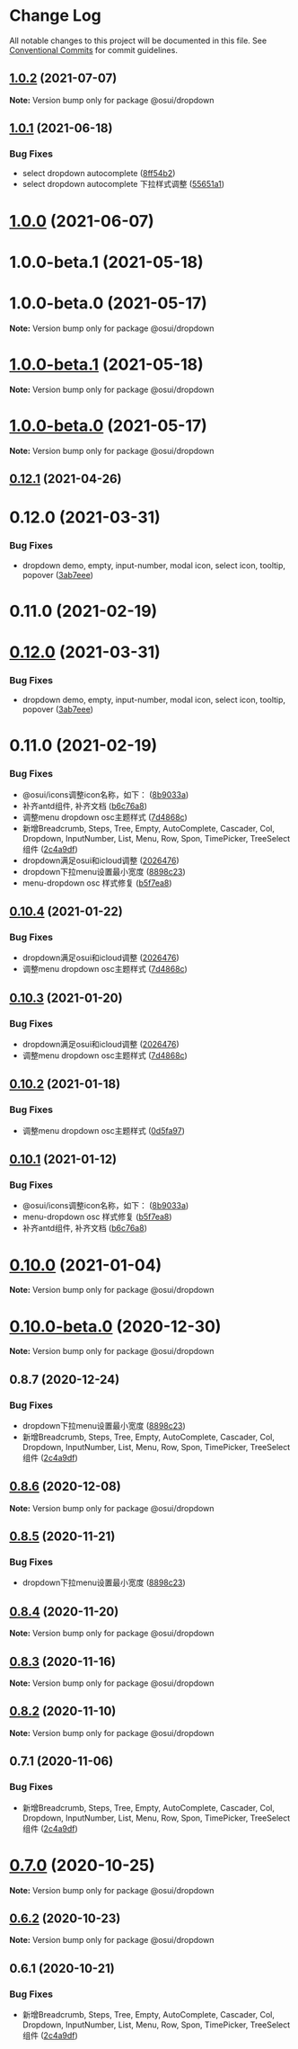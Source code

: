 # Change Log

All notable changes to this project will be documented in this file.
See [Conventional Commits](https://conventionalcommits.org) for commit guidelines.

## [1.0.2](https://gitee.com/gitee-fe/osui/tree/master/compare/@osui/dropdown@1.0.1...@osui/dropdown@1.0.2) (2021-07-07)

**Note:** Version bump only for package @osui/dropdown





## [1.0.1](https://gitee.com/gitee-fe/osui/tree/master/compare/@osui/dropdown@1.0.0...@osui/dropdown@1.0.1) (2021-06-18)


### Bug Fixes

* select dropdown autocomplete ([8ff54b2](https://gitee.com/gitee-fe/osui/tree/master/commits/8ff54b2b749c16e0887a155827f121ac0b4811f1))
* select dropdown autocomplete 下拉样式调整 ([55651a1](https://gitee.com/gitee-fe/osui/tree/master/commits/55651a11096aa057592d5fb9806a1b2e20698a45))





# [1.0.0](https://gitee.com/gitee-fe/osui/tree/master/compare/@osui/dropdown@0.12.1...@osui/dropdown@1.0.0) (2021-06-07)



# 1.0.0-beta.1 (2021-05-18)



# 1.0.0-beta.0 (2021-05-17)

**Note:** Version bump only for package @osui/dropdown





# [1.0.0-beta.1](https://gitee.com/gitee-fe/osui/tree/master/compare/v1.0.0-beta.0...v1.0.0-beta.1) (2021-05-18)

**Note:** Version bump only for package @osui/dropdown





# [1.0.0-beta.0](https://gitee.com/gitee-fe/osui/tree/master/compare/v0.12.1...v1.0.0-beta.0) (2021-05-17)

**Note:** Version bump only for package @osui/dropdown





## [0.12.1](https://gitee.com/gitee-fe/osui/tree/master/compare/@osui/dropdown@0.10.4...@osui/dropdown@0.12.1) (2021-04-26)



# 0.12.0 (2021-03-31)


### Bug Fixes

* dropdown demo, empty, input-number, modal icon, select icon, tooltip, popover ([3ab7eee](https://gitee.com/gitee-fe/osui/tree/master/commits/3ab7eee77916171ded5a00e2ff2c2b200b98f21a))



# 0.11.0 (2021-02-19)





# [0.12.0](https://gitee.com/gitee-fe/osui/tree/master/compare/v0.11.0...v0.12.0) (2021-03-31)


### Bug Fixes

* dropdown demo, empty, input-number, modal icon, select icon, tooltip, popover ([3ab7eee](https://gitee.com/gitee-fe/osui/tree/master/commits/3ab7eee77916171ded5a00e2ff2c2b200b98f21a))





# 0.11.0 (2021-02-19)


### Bug Fixes

* @osui/icons调整icon名称，如下： ([8b9033a](https://gitee.com/gitee-fe/osui/tree/master/commits/8b9033af14f14ebae853692523739ca22c64123a))
* 补齐antd组件, 补齐文档 ([b6c76a8](https://gitee.com/gitee-fe/osui/tree/master/commits/b6c76a864b121479e151a97e926546f3370d0aed))
* 调整menu dropdown osc主题样式 ([7d4868c](https://gitee.com/gitee-fe/osui/tree/master/commits/7d4868c6b47fdbf024b06300d6d3064c94fb6f8e))
* 新增Breadcrumb, Steps, Tree, Empty, AutoComplete, Cascader, Col, Dropdown, InputNumber, List, Menu, Row, Spon, TimePicker, TreeSelect 组件 ([2c4a9df](https://gitee.com/gitee-fe/osui/tree/master/commits/2c4a9df6af2a0283da7027a20043b0ccebceb2c4))
* dropdown满足osui和icloud调整 ([2026476](https://gitee.com/gitee-fe/osui/tree/master/commits/202647660b178deb4141b6684cc302fef854cb8b))
* dropdown下拉menu设置最小宽度 ([8898c23](https://gitee.com/gitee-fe/osui/tree/master/commits/8898c2378ca47ddeb330e48b43c9190b4f656e27))
* menu-dropdown osc 样式修复 ([b5f7ea8](https://gitee.com/gitee-fe/osui/tree/master/commits/b5f7ea8d2e8df8f7468fa969c20102fcce03bbe6))





## [0.10.4](https://gitee.com/gitee-fe/osui/tree/master/compare/@osui/dropdown@0.10.1...@osui/dropdown@0.10.4) (2021-01-22)


### Bug Fixes

* dropdown满足osui和icloud调整 ([2026476](https://gitee.com/gitee-fe/osui/tree/master/commits/202647660b178deb4141b6684cc302fef854cb8b))
* 调整menu dropdown osc主题样式 ([7d4868c](https://gitee.com/gitee-fe/osui/tree/master/commits/7d4868c6b47fdbf024b06300d6d3064c94fb6f8e))





## [0.10.3](https://gitee.com/gitee-fe/osui/tree/master/compare/@osui/dropdown@0.10.1...@osui/dropdown@0.10.3) (2021-01-20)


### Bug Fixes

* dropdown满足osui和icloud调整 ([2026476](https://gitee.com/gitee-fe/osui/tree/master/commits/202647660b178deb4141b6684cc302fef854cb8b))
* 调整menu dropdown osc主题样式 ([7d4868c](https://gitee.com/gitee-fe/osui/tree/master/commits/7d4868c6b47fdbf024b06300d6d3064c94fb6f8e))





## [0.10.2](https://gitee.com/gitee-fe/osui/tree/master/compare/@osui/dropdown@0.10.1...@osui/dropdown@0.10.2) (2021-01-18)


### Bug Fixes

* 调整menu dropdown osc主题样式 ([0d5fa97](https://gitee.com/gitee-fe/osui/tree/master/commits/0d5fa97a317b88e454ef3347030fac059a3bc4c8))





## [0.10.1](https://gitee.com/gitee-fe/osui/tree/master/compare/@osui/dropdown@0.10.0...@osui/dropdown@0.10.1) (2021-01-12)


### Bug Fixes

* @osui/icons调整icon名称，如下： ([8b9033a](https://gitee.com/gitee-fe/osui/tree/master/commits/8b9033af14f14ebae853692523739ca22c64123a))
* menu-dropdown osc 样式修复 ([b5f7ea8](https://gitee.com/gitee-fe/osui/tree/master/commits/b5f7ea8d2e8df8f7468fa969c20102fcce03bbe6))
* 补齐antd组件, 补齐文档 ([b6c76a8](https://gitee.com/gitee-fe/osui/tree/master/commits/b6c76a864b121479e151a97e926546f3370d0aed))





# [0.10.0](https://gitee.com/gitee-fe/osui/tree/master/compare/@osui/dropdown@0.10.0-beta.0...@osui/dropdown@0.10.0) (2021-01-04)

**Note:** Version bump only for package @osui/dropdown





# [0.10.0-beta.0](https://gitee.com/gitee-fe/osui/tree/master/compare/@osui/dropdown@0.8.7...@osui/dropdown@0.10.0-beta.0) (2020-12-30)

**Note:** Version bump only for package @osui/dropdown





## 0.8.7 (2020-12-24)


### Bug Fixes

* dropdown下拉menu设置最小宽度 ([8898c23](https://gitee.com/gitee-fe/osui/tree/master/commits/8898c2378ca47ddeb330e48b43c9190b4f656e27))
* 新增Breadcrumb, Steps, Tree, Empty, AutoComplete, Cascader, Col, Dropdown, InputNumber, List, Menu, Row, Spon, TimePicker, TreeSelect 组件 ([2c4a9df](https://gitee.com/gitee-fe/osui/tree/master/commits/2c4a9df6af2a0283da7027a20043b0ccebceb2c4))





## [0.8.6](https://gitee.com/gitee-fe/osui/tree/master/compare/@osui/dropdown@0.8.5...@osui/dropdown@0.8.6) (2020-12-08)

**Note:** Version bump only for package @osui/dropdown





## [0.8.5](https://gitee.com/gitee-fe/osui/tree/master/compare/@osui/dropdown@0.8.4...@osui/dropdown@0.8.5) (2020-11-21)


### Bug Fixes

* dropdown下拉menu设置最小宽度 ([8898c23](https://gitee.com/gitee-fe/osui/tree/master/commits/8898c2378ca47ddeb330e48b43c9190b4f656e27))





## [0.8.4](https://gitee.com/gitee-fe/osui/tree/master/compare/@osui/dropdown@0.8.3...@osui/dropdown@0.8.4) (2020-11-20)

**Note:** Version bump only for package @osui/dropdown





## [0.8.3](https://gitee.com/gitee-fe/osui/tree/master/compare/@osui/dropdown@0.8.2...@osui/dropdown@0.8.3) (2020-11-16)

**Note:** Version bump only for package @osui/dropdown





## [0.8.2](https://gitee.com/gitee-fe/osui/tree/master/compare/@osui/dropdown@0.6.2...@osui/dropdown@0.8.2) (2020-11-10)

**Note:** Version bump only for package @osui/dropdown





## 0.7.1 (2020-11-06)


### Bug Fixes

* 新增Breadcrumb, Steps, Tree, Empty, AutoComplete, Cascader, Col, Dropdown, InputNumber, List, Menu, Row, Spon, TimePicker, TreeSelect 组件 ([2c4a9df](https://gitee.com/gitee-fe/osui/tree/master/commits/2c4a9df6af2a0283da7027a20043b0ccebceb2c4))





# [0.7.0](https://gitee.com/gitee-fe/osui/tree/master/compare/@osui/dropdown@0.6.2...@osui/dropdown@0.7.0) (2020-10-25)

**Note:** Version bump only for package @osui/dropdown





## [0.6.2](https://gitee.com/gitee-fe/osui/tree/master/compare/@osui/dropdown@0.6.1...@osui/dropdown@0.6.2) (2020-10-23)

**Note:** Version bump only for package @osui/dropdown





## 0.6.1 (2020-10-21)


### Bug Fixes

* 新增Breadcrumb, Steps, Tree, Empty, AutoComplete, Cascader, Col, Dropdown, InputNumber, List, Menu, Row, Spon, TimePicker, TreeSelect 组件 ([2c4a9df](https://gitee.com/gitee-fe/osui/tree/master/commits/2c4a9df6af2a0283da7027a20043b0ccebceb2c4))
